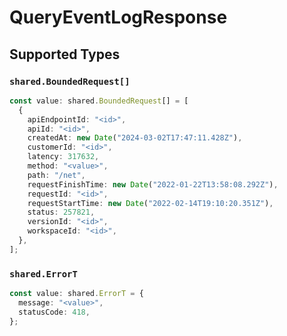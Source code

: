 # QueryEventLogResponse


## Supported Types

### `shared.BoundedRequest[]`

```typescript
const value: shared.BoundedRequest[] = [
  {
    apiEndpointId: "<id>",
    apiId: "<id>",
    createdAt: new Date("2024-03-02T17:47:11.428Z"),
    customerId: "<id>",
    latency: 317632,
    method: "<value>",
    path: "/net",
    requestFinishTime: new Date("2022-01-22T13:58:08.292Z"),
    requestId: "<id>",
    requestStartTime: new Date("2022-02-14T19:10:20.351Z"),
    status: 257821,
    versionId: "<id>",
    workspaceId: "<id>",
  },
];
```

### `shared.ErrorT`

```typescript
const value: shared.ErrorT = {
  message: "<value>",
  statusCode: 418,
};
```

